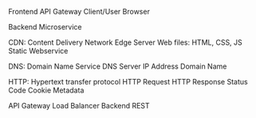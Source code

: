 Frontend
API Gateway
Client/User
Browser

Backend
Microservice

CDN: Content Delivery Network
Edge Server
Web files: HTML, CSS, JS
Static
Webservice

DNS: Domain Name Service
DNS Server
IP Address
Domain Name

HTTP: Hypertext transfer protocol
HTTP Request
HTTP Response
Status Code
Cookie
Metadata

API Gateway
Load Balancer
Backend
REST 

